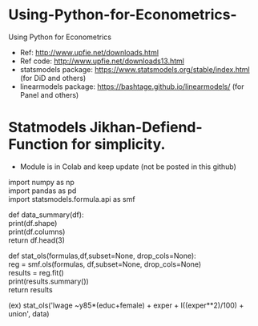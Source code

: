 # Using-Python-for-Econometrics-
Using Python for Econometrics

* Ref: http://www.upfie.net/downloads.html  
* Ref code: http://www.upfie.net/downloads13.html  
* statsmodels package: https://www.statsmodels.org/stable/index.html (for DiD and others)  
* linearmodels package: https://bashtage.github.io/linearmodels/ (for Panel and others)  

# Statmodels Jikhan-Defiend-Function for simplicity.
* Module is in Colab and keep update (not be posted in this github)  

import numpy as np  
import pandas as pd  
import statsmodels.formula.api as smf  

def data_summary(df):  
    print(df.shape)  
    print(df.columns)  
    return df.head(3)  

def stat_ols(formulas,df,subset=None, drop_cols=None):    
     reg = smf.ols(formulas, df,subset=None, drop_cols=None)    
     results = reg.fit()  
     print(results.summary())  
     return results  

(ex) stat_ols('lwage ~y85*(educ+female) + exper + I((exper**2)/100) + union', data)    
